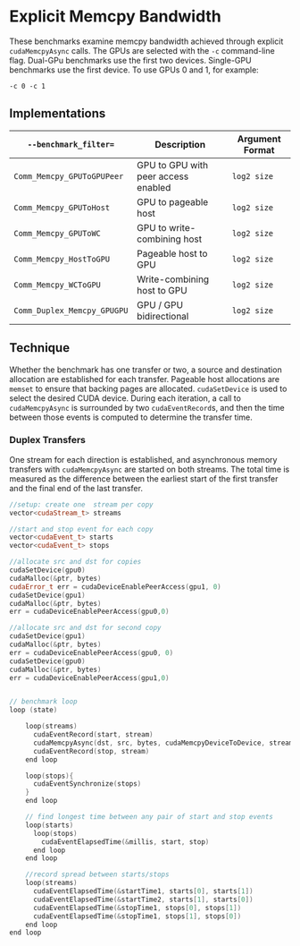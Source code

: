# Explicit Memcpy Bandwidth

These benchmarks examine memcpy bandwidth achieved through explicit `cudaMemcpyAsync` calls.
The GPUs are selected with the `-c` command-line flag.
Dual-GPu benchmarks use the first two devices.
Single-GPU benchmarks use the first device.
To use GPUs 0 and 1, for example:

    -c 0 -c 1

## Implementations

| `--benchmark_filter=`|Description|Argument Format|
|-|-|-|
| `Comm_Memcpy_GPUToGPUPeer` | GPU to GPU with peer access enabled | `log2 size` |
| `Comm_Memcpy_GPUToHost`    | GPU to pageable host                | `log2 size` |
| `Comm_Memcpy_GPUToWC`      | GPU to write-combining host         | `log2 size` |
| `Comm_Memcpy_HostToGPU`    | Pageable host to GPU                | `log2 size` |
| `Comm_Memcpy_WCToGPU`      | Write-combining host to GPU         | `log2 size` |
| `Comm_Duplex_Memcpy_GPUGPU` | GPU / GPU bidirectional            | `log2 size` |

## Technique

Whether the benchmark has one transfer or two, a source and destination allocation are established for each transfer.
Pageable host allocations are `memset` to ensure that backing pages are allocated.
`cudaSetDevice` is used to select the desired CUDA device.
During each iteration, a call to `cudaMemcpyAsync` is surrounded by two `cudaEventRecord`s, and then the time between those events is computed to determine the transfer time.

### Duplex Transfers

One stream for each direction is established, and asynchronous memory transfers with `cudaMemcpyAsync` are started on both streams.
The total time is measured as the difference between the earliest start of the first transfer and the final end of the last transfer.

```cpp
//setup: create one  stream per copy
vector<cudaStream_t> streams

//start and stop event for each copy
vector<cudaEvent_t> starts
vector<cudaEvent_t> stops

//allocate src and dst for copies
cudaSetDevice(gpu0)
cudaMalloc(&ptr, bytes)
cudaError_t err = cudaDeviceEnablePeerAccess(gpu1, 0)
cudaSetDevice(gpu1)
cudaMalloc(&ptr, bytes)
err = cudaDeviceEnablePeerAccess(gpu0,0)

//allocate src and dst for second copy
cudaSetDevice(gpu1)
cudaMalloc(&ptr, bytes)
err = cudaDeviceEnablePeerAccess(gpu0, 0)
cudaSetDevice(gpu0)
cudaMalloc(&ptr, bytes)
err = cudaDeviceEnablePeerAccess(gpu1,0)


// benchmark loop
loop (state)

    loop(streams)
      cudaEventRecord(start, stream)
      cudaMemcpyAsync(dst, src, bytes, cudaMemcpyDeviceToDevice, stream)
      cudaEventRecord(stop, stream)
    end loop

    loop(stops){
      cudaEventSynchronize(stops)
    }
    end loop

    // find longest time between any pair of start and stop events
    loop(starts)
      loop(stops)
        cudaEventElapsedTime(&millis, start, stop)
      end loop
    end loop

    //record spread between starts/stops
    loop(streams)
      cudaEventElapsedTime(&startTime1, starts[0], starts[1])
      cudaEventElapsedTime(&startTime2, starts[1], starts[0])
      cudaEventElapsedTime(&stopTime1, stops[0], stops[1])
      cudaEventElapsedTime(&stopTime1, stops[1], stops[0])
    end loop
end loop
```

